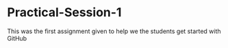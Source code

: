 # Practical-Session-1
This was the first assignment given to help we the students get started with GitHub
